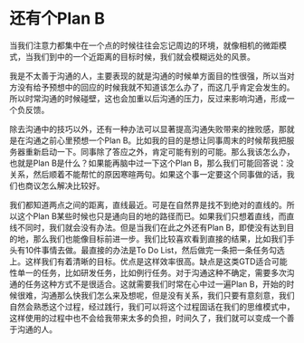 还有个Plan B
============

当我们注意力都集中在一个点的时候往往会忘记周边的环境，就像相机的微距模式，当我们到中的一个近距离的目标时候，我们就会模糊远处的风景。

我是不太善于沟通的人，主要表现的就是沟通的时候单方面目的性很强，所以当对方没有给予预想中的回应的时候我就不知道该怎么办了，而这几乎肯定会发生的。所以时常沟通的时候碰壁，这也会加重以后沟通的压力，反过来影响沟通，形成一个负反馈。

除去沟通中的技巧以外，还有一种办法可以显著提高沟通失败带来的挫败感，那就是在沟通之前心里预想一个Plan B。比如我的目的是想让同事周末的时候帮我把服务器重新启动一下。同事除了答应之外，肯定可能有别的可能。那么我该怎么办，也就是Plan B是什么？如果能再脑中过一下这个Plan B，那么我们可能回答说：没关系，然后顺着不能帮忙的原因寒暄两句。如果这个事一定要这个同事做的话，我们也商议怎么解决比较好。

我们都知道两点之间的距离，直线最近。可是在自然界是找不到绝对的直线的。所以这个Plan B某些时候也只是通向目的地的路径而已。如果我们只想着直线，而直线不同时，我们就会没有办法。但是当我们在此之外还有Plan B，即使没有达到目的地，那么我们也能像目标前进一步。我们比较喜欢看到直接的结果，比如我们手头有10件事情去做。最直接的办法是To Do List，然后做完一条把一条任务勾选上。这样我们有着清晰的目标。优点是这样效率很高。缺点是这类GTD适合可能性单一的任务，比如研发任务，比如例行任务。对于沟通这种不确定，需要多次沟通的任务这种方式不是很适合。这就需要我们时常在心中过一遍Plan B，开始的时候很难，沟通那么快我们怎么来及想呢，但是没有关系，我们只要有意刻意，我们自然会熟悉这个过程，经过践行，我们可以将这个过程固话在我们的思维模式中，这样使用的过程中也不会给我带来太多的负担，时间久了，我们就可以变成一个善于沟通的人。
